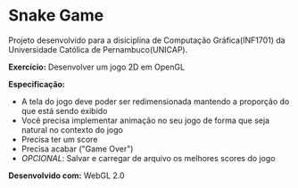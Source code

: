 # Snake Game

Projeto desenvolvido para a disiciplina de Computação Gráfica(INF1701) da Universidade Católica de Pernambuco(UNICAP).

**Exercício:** Desenvolver um jogo 2D em OpenGL

**Especificação:**

- A tela do jogo deve poder ser redimensionada mantendo a proporção do que está sendo exibido
- Você precisa implementar animação no seu jogo de forma que seja natural no contexto do jogo
- Precisa ter um score
- Precisa acabar ("Game Over")
- _OPCIONAL​_: Salvar e carregar de arquivo os melhores scores do jogo

**Desenvolvido com:** WebGL 2.0
